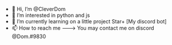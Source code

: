 - 👋 Hi, I’m @CleverDom
- 👀 I’m interested in python and js
- 🌱 I’m currently learning on a little project Star+ [My discord bot]
- 📫 How to reach me  ---> You may contact me on discord @Dom.#9830

<!---
CleverDom/CleverDom is a ✨ special ✨ repository because its `README.md` (this file) appears on your GitHub profile.
You can click the Preview link to take a look at your changes.
--->
